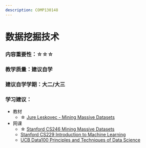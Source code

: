 ```yaml
---
description: COMP130148
---
```


# 数据挖掘技术

### 内容重要性：☆☆☆

### 教学质量：建议自学

### 建议自学学期：大二/大三

### 学习建议：

* 教材
  * ☆ [Jure Leskovec - Mining Massive Datasets](http://infolab.stanford.edu/\~ullman/mmds/book.pdf)
* 网课
  * ☆ [Stanford CS246 Mining Massive Datasets](https://www.bilibili.com/video/BV13x411o7Qg)
  * [Stanford CS229 Introduction to Machine Learning](https://csdiy.wiki/%E6%9C%BA%E5%99%A8%E5%AD%A6%E4%B9%A0/CS229/)
  * [UCB Data100 Principles and Techniques of Data Science](https://csdiy.wiki/%E6%95%B0%E6%8D%AE%E7%A7%91%E5%AD%A6/Data100/)

